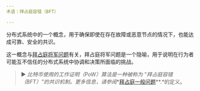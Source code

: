 ```yaml
---
术语：拜占庭容错（BFT）

---
```

分布式系统中的一个概念，用于确保即使在存在故障或恶意节点的情况下，也能达成可靠、安全的共识。

这一概念与[拜占庭将军问题](/dictionnaire/P.md#prob.-des-généraux-byzantins)有关，拜占庭将军问题是一个隐喻，用于说明在行为者可能互不信任的分布式系统中协调和决策所面临的挑战。

> ► *比特币使用的工作证明（PoW）算法是一种被称为 "拜占庭容错（BFT）"的共识机制。更多信息，请参阅**[拜占庭一般问题](/dictionnaire/P.md#prob.-des-généraux-byzantins)**.*的定义。